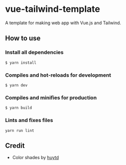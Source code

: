 # vue-tailwind-template

A template for making web app with Vue.js and Tailwind.

## How to use

### Install all dependencies

```
$ yarn install
```

### Compiles and hot-reloads for development
```
$ yarn dev
```

### Compiles and minifies for production
```
$ yarn build
```

### Lints and fixes files
```
yarn run lint
```

## Credit

- Color shades by [huytd](https://github.com/huytd/electron-typescript-react-tailwind-parcel)